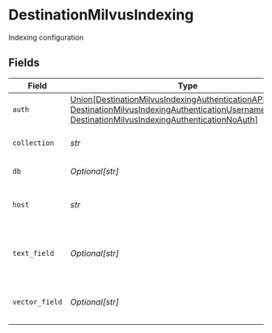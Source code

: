 # DestinationMilvusIndexing

Indexing configuration


## Fields

| Field                                                                                                                                                                                                                            | Type                                                                                                                                                                                                                             | Required                                                                                                                                                                                                                         | Description                                                                                                                                                                                                                      | Example                                                                                                                                                                                                                          |
| -------------------------------------------------------------------------------------------------------------------------------------------------------------------------------------------------------------------------------- | -------------------------------------------------------------------------------------------------------------------------------------------------------------------------------------------------------------------------------- | -------------------------------------------------------------------------------------------------------------------------------------------------------------------------------------------------------------------------------- | -------------------------------------------------------------------------------------------------------------------------------------------------------------------------------------------------------------------------------- | -------------------------------------------------------------------------------------------------------------------------------------------------------------------------------------------------------------------------------- |
| `auth`                                                                                                                                                                                                                           | [Union[DestinationMilvusIndexingAuthenticationAPIToken, DestinationMilvusIndexingAuthenticationUsernamePassword, DestinationMilvusIndexingAuthenticationNoAuth]](../../models/shared/destinationmilvusindexingauthentication.md) | :heavy_check_mark:                                                                                                                                                                                                               | Authentication method                                                                                                                                                                                                            |                                                                                                                                                                                                                                  |
| `collection`                                                                                                                                                                                                                     | *str*                                                                                                                                                                                                                            | :heavy_check_mark:                                                                                                                                                                                                               | The collection to load data into                                                                                                                                                                                                 |                                                                                                                                                                                                                                  |
| `db`                                                                                                                                                                                                                             | *Optional[str]*                                                                                                                                                                                                                  | :heavy_minus_sign:                                                                                                                                                                                                               | The database to connect to                                                                                                                                                                                                       |                                                                                                                                                                                                                                  |
| `host`                                                                                                                                                                                                                           | *str*                                                                                                                                                                                                                            | :heavy_check_mark:                                                                                                                                                                                                               | The public endpoint of the Milvus instance.                                                                                                                                                                                      | https://my-instance.zone.zillizcloud.com                                                                                                                                                                                         |
| `text_field`                                                                                                                                                                                                                     | *Optional[str]*                                                                                                                                                                                                                  | :heavy_minus_sign:                                                                                                                                                                                                               | The field in the entity that contains the embedded text                                                                                                                                                                          |                                                                                                                                                                                                                                  |
| `vector_field`                                                                                                                                                                                                                   | *Optional[str]*                                                                                                                                                                                                                  | :heavy_minus_sign:                                                                                                                                                                                                               | The field in the entity that contains the vector                                                                                                                                                                                 |                                                                                                                                                                                                                                  |